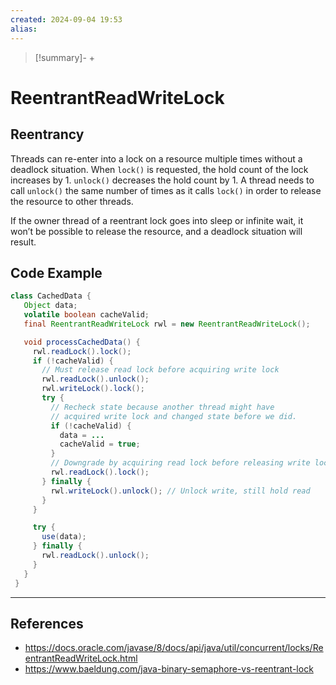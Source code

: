 ```yaml
---
created: 2024-09-04 19:53
alias: 
---
```


> [!summary]-
> + 

# ReentrantReadWriteLock

## Reentrancy

Threads can re-enter into a lock on a resource multiple times without a deadlock situation. When `lock()` is requested, the hold count of the lock increases by 1. `unlock()` decreases the hold count by 1. A thread needs to call `unlock()` the same number of times as it calls `lock()` in order to release the resource to other threads.

If the owner thread of a reentrant lock goes into sleep or infinite wait, it won’t be possible to release the resource, and a deadlock situation will result.

## Code Example

```java
class CachedData {
   Object data;
   volatile boolean cacheValid;
   final ReentrantReadWriteLock rwl = new ReentrantReadWriteLock();

   void processCachedData() {
     rwl.readLock().lock();
     if (!cacheValid) {
       // Must release read lock before acquiring write lock
       rwl.readLock().unlock();
       rwl.writeLock().lock();
       try {
         // Recheck state because another thread might have
         // acquired write lock and changed state before we did.
         if (!cacheValid) {
           data = ...
           cacheValid = true;
         }
         // Downgrade by acquiring read lock before releasing write lock
         rwl.readLock().lock();
       } finally {
         rwl.writeLock().unlock(); // Unlock write, still hold read
       }
     }

     try {
       use(data);
     } finally {
       rwl.readLock().unlock();
     }
   }
 }
```

----

## References
+ https://docs.oracle.com/javase/8/docs/api/java/util/concurrent/locks/ReentrantReadWriteLock.html
+ https://www.baeldung.com/java-binary-semaphore-vs-reentrant-lock